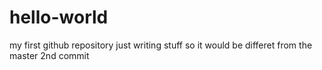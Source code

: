 # hello-world
my first github repository
just writing stuff so it would be differet from the master
2nd commit
